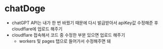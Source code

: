 # chatDoge

- chatGPT API는 내가 한 번 바꿨기 때문에 다시 발급받아서 apiKey값 수정해준 후 cloudflare에 업로드 해주기
- cloudflare 접속해서 코드 중 수정한 부분 있으면 업로드 해주기
  - workers 및 pages 탭으로 들어가서 수정해주면 돼


